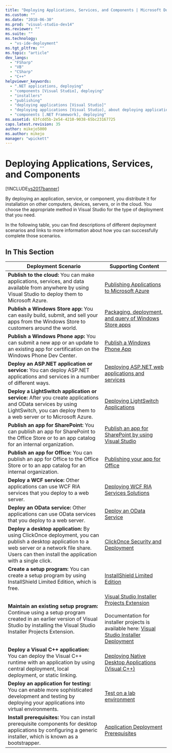 ```yaml
---
title: "Deploying Applications, Services, and Components | Microsoft Docs"
ms.custom: ""
ms.date: "2018-06-30"
ms.prod: "visual-studio-dev14"
ms.reviewer: ""
ms.suite: ""
ms.technology: 
  - "vs-ide-deployment"
ms.tgt_pltfrm: ""
ms.topic: "article"
dev_langs: 
  - "FSharp"
  - "VB"
  - "CSharp"
  - "C++"
helpviewer_keywords: 
  - ".NET applications, deploying"
  - "components [Visual Studio], deploying"
  - "installers"
  - "publishing"
  - "deploying applications [Visual Studio]"
  - "deploying applications [Visual Studio], about deploying applications"
  - "components [.NET Framework], deploying"
ms.assetid: 63fcdd5b-2e54-4210-9038-65bc23167725
caps.latest.revision: 35
author: mikejo5000
ms.author: mikejo
manager: "wpickett"
---
```

# Deploying Applications, Services, and Components
[!INCLUDE[vs2017banner](../includes/vs2017banner.md)]

By deploying an application, service, or component, you distribute it for installation on other computers, devices, servers, or in the cloud. You choose the appropriate method in Visual Studio for the type of deployment that you need.  
  
 In the following table, you can find descriptions of different deployment scenarios and links to more information about how you can successfully complete those scenarios.  
  
## In This Section  
  
|Deployment Scenario|Supporting Content|  
|-------------------------|------------------------|  
|**Publish to the cloud:** You can make applications, services, and data available from anywhere by using Visual Studio to deploy them to Microsoft Azure.|[Publishing Applications to Microsoft Azure](http://msdn.microsoft.com/library/windowsazure/ee460772.aspx)|  
|**Publish a Windows Store app:** You can easily build, submit, and sell your apps from the Windows Store to customers around the world.|[Packaging, deployment, and query of Windows Store apps](http://msdn.microsoft.com/library/hh446593\(v=vs.85\).aspx)|  
|**Publish a Windows Phone app:** You can submit a new app or an update to an existing app for certification on the Windows Phone Dev Center.|[Publish a Windows Phone App](http://dev.windowsphone.com/publish)|  
|**Deploy an ASP.NET application or service:** You can deploy ASP.NET applications and services in a number of different ways.|[Deploying ASP.NET web applications and services](http://www.asp.net/aspnet/overview/deployment)|  
|**Deploy a LightSwitch application or service:** After you create applications and OData services by using LightSwitch, you can deploy them to a web server or to Microsoft Azure.|[Deploying LightSwitch Applications](http://msdn.microsoft.com/library/4818d933-295c-4ecc-9148-7ad9ca28dcdb)|  
|**Publish an app for SharePoint:** You can publish an app for SharePoint to the Office Store or to an app catalog for an internal organization.|[Publish an app for SharePoint by using Visual Studio](http://msdn.microsoft.com/library/office/jj220044\(v=office.15\).aspx)|  
|**Publish an app for Office:** You can publish an app for Office to the Office Store or to an app catalog for an internal organization.|[Publishing your app for Office](http://msdn.microsoft.com/library/office/fp123515.aspx)|  
|**Deploy a WCF service:** Other applications can use WCF RIA services that you deploy to a web server.|[Deploying WCF RIA Services Solutions](http://msdn.microsoft.com/library/ff426912\(v=vs.91\).aspx)|  
|**Deploy an OData service:** Other applications can use OData services that you deploy to a web server.|[Deploy an OData Service](http://msdn.microsoft.com/library/hh973447.aspx)|  
|**Deploy a desktop application:** By using ClickOnce deployment, you can publish a desktop application to a web server or a network file share. Users can then install the application with a single click.|[ClickOnce Security and Deployment](../deployment/clickonce-security-and-deployment.md)|  
|**Create a setup program:** You can create a setup program by using InstallShield Limited Edition, which is free.|[InstallShield Limited Edition](../deployment/installshield-limited-edition.md)|  
|**Maintain an existing setup program:** Continue using a setup program created in an earlier version of Visual Studio by installing the Visual Studio Installer Projects Extension.|[Visual Studio Installer Projects Extension](http://blogs.msdn.com/b/visualstudio/archive/2014/04/17/visual-studio-installer-projects-extension.aspx)<br /><br /> Documentation for installer projects is available here: [Visual Studio Installer Deployment](http://msdn.microsoft.com/library/2kt85ked\(v=vs.100\).aspx)|  
|**Deploy a Visual C++ application:** You can deploy the Visual C++ runtime with an application by using central deployment, local deployment, or static linking.|[Deploying Native Desktop Applications (Visual C++)](http://msdn.microsoft.com/library/zebw5zk9.aspx)|  
|**Deploy an application for testing:** You can enable more sophisticated development and testing by deploying your applications into virtual environments.|[Test on a lab environment](http://msdn.microsoft.com/library/14ba54c8-a158-4a6e-b00a-b00ae960feb8)|  
|**Install prerequisites:** You can install prerequisite components for desktop applications by configuring a generic installer, which is known as a bootstrapper.|[Application Deployment Prerequisites](../deployment/application-deployment-prerequisites.md)|






